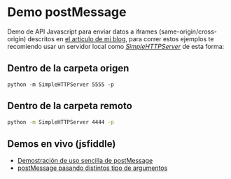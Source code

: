 # Demo postMessage
Demo de API Javascript para enviar datos a iframes (same-origin/cross-origin) descritos en <a href="">el articulo de mi blog</a>, para correr estos ejemplos te recomiendo usar un servidor local como *[SimpleHTTPServer](https://docs.python.org/2/library/simplehttpserver.html)* de esta forma:

## Dentro de la carpeta origen
```
python -m SimpleHTTPServer 5555 -p
```

## Dentro de la carpeta remoto
```bash
python -m SimpleHTTPServer 4444 -p
```

## Demos en vivo (jsfiddle)
- [Demostración de uso sencilla de postMessage](http://fiddle.jshell.net/davidjsalazarmoreno/jtybdyet/34/ "Demostración de uso sencilla de postMessage")
- [postMessage pasando distintos tipo de argumentos](https://jsfiddle.net/qjv0fqj3/8/ "postMessage pasando distintos tipo de argumentos")
